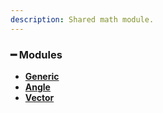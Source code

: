 ```yaml
---
description: Shared math module.
---
```


### **━ Modules**

* [**Generic**](generic/README.md)
* [**Angle**](angle/README.md)
* [**Vector**](vector/README.md)
